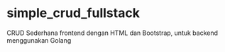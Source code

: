 # simple_crud_fullstack
CRUD Sederhana frontend dengan HTML dan Bootstrap, untuk backend menggunakan Golang
